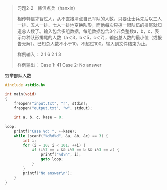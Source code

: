 > 习题2-2　韩信点兵（hanxin）
>
> 相传韩信才智过人，从不直接清点自己军队的人数，只要让士兵先后以三人一排、五人一排、七人一排地变换队形，而他每次只掠一眼队伍的排尾就知道总人数了。输入包含多组数据，每组数据包含3个非负整数a，b，c，表示每种队形排尾的人数（a＜3，b＜5，c＜7），输出总人数的最小值（或报告无解）。已知总人数不小于10，不超过100。输入到文件结束为止。
>
> 样例输入：
> 2 1 6
> 2 1 3
> 
> 样例输出：
> Case 1: 41
> Case 2: No answer


穷举部队人数

```C++
#include <stdio.h>

int main(void)
{
	freopen("input.txt", "r", stdin);
	freopen("output.txt", "w", stdout);
	
	int a, b, c, kase = 0;
	
loop:
	printf("Case %d: ", ++kase);
	while (scanf("%d%d%d", &a, &b, &c) == 3) {
		int i;
		for (i = 10; i < 101; ++i) {
			if (i%7 == c && i%5 == b && i%3 == a) {
				printf("%d\n", i);
				goto loop;
			}
		}
		printf("No answer\n");
	}
}

```
